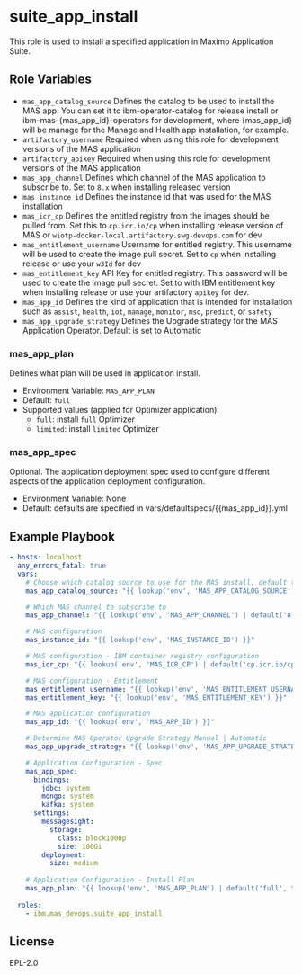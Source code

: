 suite_app_install
=================

This role is used to install a specified application in Maximo Application Suite.

Role Variables
--------------
- `mas_app_catalog_source` Defines the catalog to be used to install the MAS app. You can set it to ibm-operator-catalog for release install or ibm-mas-{mas_app_id}-operators for development, where {mas_app_id} will be manage for the Manage and Health app installation, for example.
- `artifactory_username` Required when using this role for development versions of the MAS application
- `artifactory_apikey` Required when using this role for development versions of the MAS application
- `mas_app_channel` Defines which channel of the MAS application to subscribe to. Set to `8.x` when installing released version
- `mas_instance_id` Defines the instance id that was used for the MAS installation
- `mas_icr_cp` Defines the entitled registry from the images should be pulled from. Set this to `cp.icr.io/cp` when installing release version of MAS or `wiotp-docker-local.artifactory.swg-devops.com` for dev
- `mas_entitlement_username` Username for entitled registry. This username will be used to create the image pull secret. Set to `cp` when installing release or use your `w3Id` for dev
- `mas_entitlement_key` API Key for entitled registry. This password will be used to create the image pull secret. Set to with IBM entitlement key when installing release or use your artifactory `apikey` for dev.
- `mas_app_id` Defines the kind of application that is intended for installation such as `assist`, `health`, `iot`, `manage`, `monitor`, `mso`, `predict`, or `safety`
- `mas_app_upgrade_strategy` Defines the Upgrade strategy for the MAS Application Operator. Default is set to Automatic

### mas_app_plan
Defines what plan will be used in application install.

- Environment Variable: `MAS_APP_PLAN`
- Default: `full`
- Supported values (applied for Optimizer application):
  - `full`: install `full` Optimizer
  - `limited`: install `limited` Optimizer

### mas_app_spec
Optional.  The application deployment spec used to configure different aspects of the application deployment configuration.

- Environment Variable: None
- Default: defaults are specified in vars/defaultspecs/{{mas_app_id}}.yml


Example Playbook
----------------

```yaml
- hosts: localhost
  any_errors_fatal: true
  vars:
    # Choose which catalog source to use for the MAS install, default to the IBM operator catalog
    mas_app_catalog_source: "{{ lookup('env', 'MAS_APP_CATALOG_SOURCE') | default('ibm-operator-catalog', true) }}"

    # Which MAS channel to subscribe to
    mas_app_channel: "{{ lookup('env', 'MAS_APP_CHANNEL') | default('8.x', true) }}"

    # MAS configuration
    mas_instance_id: "{{ lookup('env', 'MAS_INSTANCE_ID') }}"

    # MAS configuration - IBM container registry configuration
    mas_icr_cp: "{{ lookup('env', 'MAS_ICR_CP') | default('cp.icr.io/cp', true) }}"

    # MAS configuration - Entitlement
    mas_entitlement_username: "{{ lookup('env', 'MAS_ENTITLEMENT_USERNAME') | default('cp', true) }}"
    mas_entitlement_key: "{{ lookup('env', 'MAS_ENTITLEMENT_KEY') }}"

    # MAS application configuration
    mas_app_id: "{{ lookup('env', 'MAS_APP_ID') }}"

    # Determine MAS Operator Upgrade Strategy Manual | Automatic
    mas_app_upgrade_strategy: "{{ lookup('env', 'MAS_APP_UPGRADE_STRATEGY') | default('Manual', true) }}"

    # Application Configuration - Spec
    mas_app_spec:
      bindings:
        jdbc: system
        mongo: system
        kafka: system
      settings:
        messagesight:
          storage:
            class: block1000p
            size: 100Gi
        deployment:
          size: medium
    
    # Application Configuration - Install Plan
    mas_app_plan: "{{ lookup('env', 'MAS_APP_PLAN') | default('full', true) }}"
  
  roles:
    - ibm.mas_devops.suite_app_install
```

License
-------

EPL-2.0
